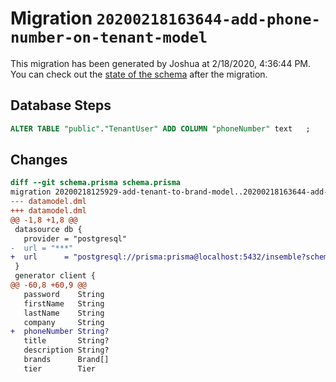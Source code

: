 # Migration `20200218163644-add-phone-number-on-tenant-model`

This migration has been generated by Joshua at 2/18/2020, 4:36:44 PM.
You can check out the [state of the schema](./schema.prisma) after the migration.

## Database Steps

```sql
ALTER TABLE "public"."TenantUser" ADD COLUMN "phoneNumber" text   ;
```

## Changes

```diff
diff --git schema.prisma schema.prisma
migration 20200218125929-add-tenant-to-brand-model..20200218163644-add-phone-number-on-tenant-model
--- datamodel.dml
+++ datamodel.dml
@@ -1,8 +1,8 @@
 datasource db {
   provider = "postgresql"
-  url = "***"
+  url      = "postgresql://prisma:prisma@localhost:5432/insemble?schema=public"
 }
 generator client {
@@ -60,8 +60,9 @@
   password    String
   firstName   String
   lastName    String
   company     String
+  phoneNumber String?
   title       String?
   description String?
   brands      Brand[]
   tier        Tier
```


